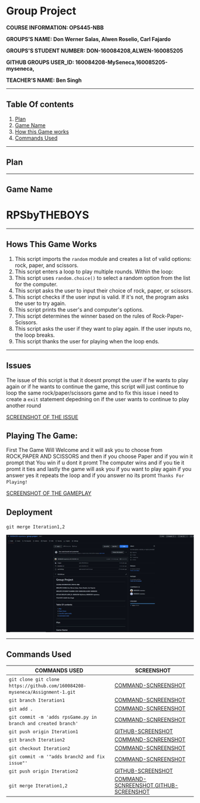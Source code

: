 # Group Project 

 **COURSE INFORMATION: OPS445-NBB**

 **GROUPS’S NAME: Don Werner Salas, Alwen Roselio, Carl Fajardo**

 **GROUPS'S STUDENT NUMBER: DON-160084208,ALWEN-160085205**

 **GITHUB GROUPS USER_ID: 160084208-MySeneca,160085205-myseneca,** 

 **TEACHER’S NAME: Ben Singh**

---
 ## **Table Of contents**
1. [Plan](#Image)
2. [Game Name](#Single-Line-Code-Example)
3. [How this Game works](#Multi-Line-Code-Example)
4. [Commands Used](#Json-Objects)

---
## **Plan**


---
## **Game Name**

# **RPSbyTHEBOYS**

---

## **Hows This Game Works**

1. This script imports the `random` module and creates a list of valid options: rock, paper, and scissors.
2. This script enters a loop to play multiple rounds. Within the loop:
3. This script uses `random.choice()` to select a random option from the list for the computer.
4. This script asks the user to input their choice of rock, paper, or scissors.
5. This script checks if the user input is valid. If it's not, the program asks the user to try again.
6. This script prints the user's and computer's options.
7. This script determines the winner based on the rules of Rock-Paper-Scissors.
8. This script asks the user if they want to play again. If the user inputs no, the loop breaks.
9. This script thanks the user for playing when the loop ends.

---

## **Issues**

The issue of this script is that it doesnt prompt the user if he wants to play again or if he wants to continue the game, this script will just continue to loop the same rock/paper/scissors game and to fix this issue i need to create a `exit` statement depedning on if the user wants to continue to play another round

[SCREENSHOT OF THE ISSUE](./images/issue.JPG)


## **Playing The Game:**
First The Game Will Welcome and it will ask you to choose from ROCK,PAPER AND SCISSORS and then if you choose Paper and if you win it prompt that You win if u dont it promt The computer wins and if you tie it promt it ties and lastly the game will ask you if you want to play again if you answer yes it repeats the loop and if you answer no its promt `Thanks For Playing!`

[SCREENSHOT OF THE GAMEPLAY](./images/gameplay.JPG)

## **Deployment**

`git merge Iteration1,2`

![DEPLOYMENT](./images/GITHUB-MERGE.JPG)


---
## **Commands Used**

| COMMANDS USED  | SCREENSHOT     |
| -------------- | --------------|
| `git clone git clone https://github.com/160084208-myseneca/Assignment-1.git` | [COMMAND-SCNREENSHOT](./images/grouprespository.JPG) |
| `git branch Iteration1 ` | [COMMAND-SCNREENSHOT](./images/gitbranch.JPG) |
| `git add .` | [COMMAND-SCNREENSHOT](./images/commit-iteration1.JPG) |
| `git commit -m 'adds rpsGame.py in branch and created branch'` | [COMMAND-SCNREENSHOT](./images/commit-iteration1.JPG) |
| `git push origin Iteration1` | [GITHUB-SCREENSHOT](./images/git-push-Iteration1.JPG) |
| `git branch Iteration2`| [COMMAND-SCNREENSHOT](./images/git-branch-interation2.JPG) |
| `git checkout Iteration2` | [COMMAND-SCNREENSHOT](./images/git-branch-interation2.JPG) |
| `git commit -m '"adds branch2 and fix issue"'` | [COMMAND-SCNREENSHOT](./images/git-branch-interation2.JPG) |
| `git push origin Iteration2` | [GITHUB-SCREENSHOT](./images/github-branch2.JPG) |\
| `git merge Iteration1,2` | [COMMAND-SCNREENSHOT](./images/merge.JPG),[GITHUB-SCREENSHOT](./images/GITHUB-MERGE.JPG) |
